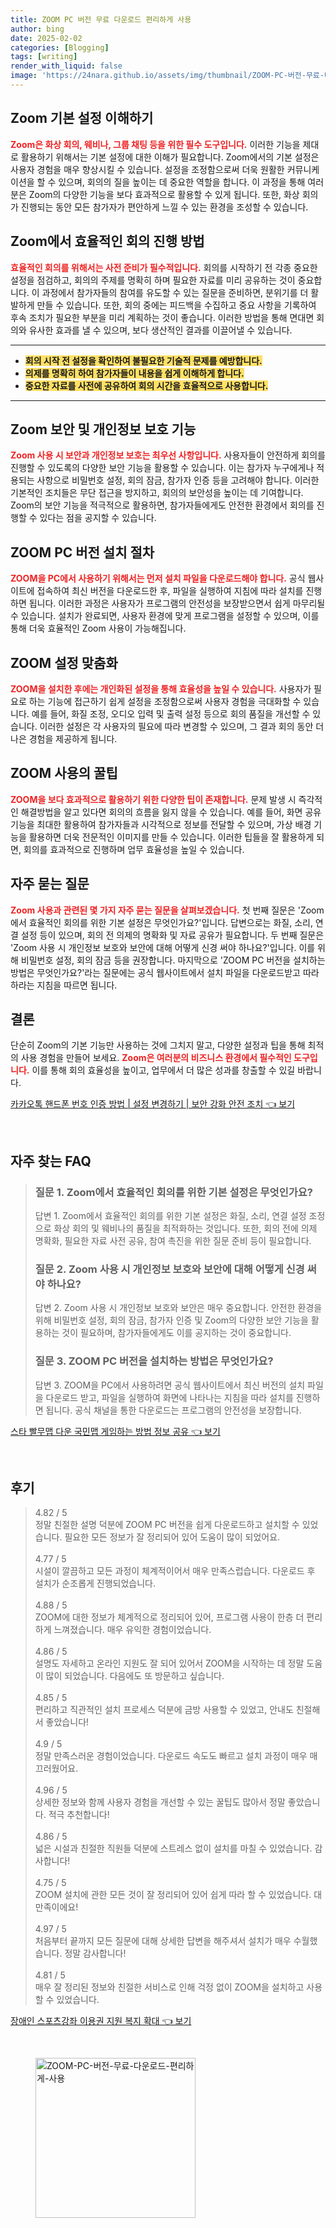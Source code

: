 ```yaml
---
title: ZOOM PC 버전 무료 다운로드 편리하게 사용
author: bing
date: 2025-02-02
categories: [Blogging]
tags: [writing]
render_with_liquid: false
image: 'https://24nara.github.io/assets/img/thumbnail/ZOOM-PC-버전-무료-다운로드-편리하게-사용.webp'
---
```



<h2 id='Zoom_기본_설정_이해하기'>Zoom 기본 설정 이해하기</h2>

<p><b><span style="color: #ee2323;">Zoom은 화상 회의, 웨비나, 그룹 채팅 등을 위한 필수 도구입니다.</span></b> 이러한 기능을 제대로 활용하기 위해서는 기본 설정에 대한 이해가 필요합니다. Zoom에서의 기본 설정은 사용자 경험을 매우 향상시킬 수 있습니다. 설정을 조정함으로써 더욱 원활한 커뮤니케이션을 할 수 있으며, 회의의 질을 높이는 데 중요한 역할을 합니다. 이 과정을 통해 여러분은 Zoom의 다양한 기능을 보다 효과적으로 활용할 수 있게 됩니다. 또한, 화상 회의가 진행되는 동안 모든 참가자가 편안하게 느낄 수 있는 환경을 조성할 수 있습니다.</p>

<h2 id='효율적인_회의_진행_방법'>Zoom에서 효율적인 회의 진행 방법</h2>

<p><b><span style="color: #ee2323;">효율적인 회의를 위해서는 사전 준비가 필수적입니다.</span></b> 회의를 시작하기 전 각종 중요한 설정을 점검하고, 회의의 주제를 명확히 하며 필요한 자료를 미리 공유하는 것이 중요합니다. 이 과정에서 참가자들의 참여를 유도할 수 있는 질문을 준비하면, 분위기를 더 활발하게 만들 수 있습니다. 또한, 회의 중에는 피드백을 수집하고 중요 사항을 기록하여 후속 조치가 필요한 부분을 미리 계획하는 것이 좋습니다. 이러한 방법을 통해 면대면 회의와 유사한 효과를 낼 수 있으며, 보다 생산적인 결과를 이끌어낼 수 있습니다.</p>

<hr />

<ul>
    <li><b><span style="background-color: #ffe066;">회의 시작 전 설정을 확인하여 불필요한 기술적 문제를 예방합니다.</span></b></li>
    <li><b><span style="background-color: #ffe066;">의제를 명확히 하여 참가자들이 내용을 쉽게 이해하게 합니다.</span></b></li>
    <li><b><span style="background-color: #ffe066;">중요한 자료를 사전에 공유하여 회의 시간을 효율적으로 사용합니다.</span></b></li>
</ul>

<hr />

<h2 id='Zoom_보안_및_개인정보_보호_기능'>Zoom 보안 및 개인정보 보호 기능</h2>

<p><b><span style="color: #ee2323;">Zoom 사용 시 보안과 개인정보 보호는 최우선 사항입니다.</span></b> 사용자들이 안전하게 회의를 진행할 수 있도록의 다양한 보안 기능을 활용할 수 있습니다. 이는 참가자 누구에게나 적용되는 사항으로 비밀번호 설정, 회의 잠금, 참가자 인증 등을 고려해야 합니다. 이러한 기본적인 조치들은 무단 접근을 방지하고, 회의의 보안성을 높이는 데 기여합니다. Zoom의 보안 기능을 적극적으로 활용하면, 참가자들에게도 안전한 환경에서 회의를 진행할 수 있다는 점을 공지할 수 있습니다.</p>

<h2 id='ZOOM_PC_버전_설치_절차'>ZOOM PC 버전 설치 절차</h2>

<p><b><span style="color: #ee2323;">ZOOM을 PC에서 사용하기 위해서는 먼저 설치 파일을 다운로드해야 합니다.</span></b> 공식 웹사이트에 접속하여 최신 버전을 다운로드한 후, 파일을 실행하여 지침에 따라 설치를 진행하면 됩니다. 이러한 과정은 사용자가 프로그램의 안전성을 보장받으면서 쉽게 마무리될 수 있습니다. 설치가 완료되면, 사용자 환경에 맞게 프로그램을 설정할 수 있으며, 이를 통해 더욱 효율적인 Zoom 사용이 가능해집니다.</p>

<h2 id='ZOOM_설정_맞춤화'>ZOOM 설정 맞춤화</h2>

<p><b><span style="color: #ee2323;">ZOOM을 설치한 후에는 개인화된 설정을 통해 효율성을 높일 수 있습니다.</span></b> 사용자가 필요로 하는 기능에 접근하기 쉽게 설정을 조정함으로써 사용자 경험을 극대화할 수 있습니다. 예를 들어, 화질 조정, 오디오 입력 및 출력 설정 등으로 회의 품질을 개선할 수 있습니다. 이러한 설정은 각 사용자의 필요에 따라 변경할 수 있으며, 그 결과 회의 동안 더 나은 경험을 제공하게 됩니다.</p>

<h2 id='ZOOM_활용_꿀팁'>ZOOM 사용의 꿀팁</h2>

<p><b><span style="color: #ee2323;">ZOOM을 보다 효과적으로 활용하기 위한 다양한 팁이 존재합니다.</span></b> 문제 발생 시 즉각적인 해결방법을 알고 있다면 회의의 흐름을 잃지 않을 수 있습니다. 예를 들어, 화면 공유 기능을 최대한 활용하여 참가자들과 시각적으로 정보를 전달할 수 있으며, 가상 배경 기능을 활용하면 더욱 전문적인 이미지를 만들 수 있습니다. 이러한 팁들을 잘 활용하게 되면, 회의를 효과적으로 진행하며 업무 효율성을 높일 수 있습니다.</p>

<h2 id='자주_묻는_질문'>자주 묻는 질문</h2>

<p><b><span style="color: #ee2323;">Zoom 사용과 관련된 몇 가지 자주 묻는 질문을 살펴보겠습니다.</span></b> 첫 번째 질문은 'Zoom에서 효율적인 회의를 위한 기본 설정은 무엇인가요?'입니다. 답변으로는 화질, 소리, 연결 설정 등이 있으며, 회의 전 의제의 명확화 및 자료 공유가 필요합니다. 두 번째 질문은 'Zoom 사용 시 개인정보 보호와 보안에 대해 어떻게 신경 써야 하나요?'입니다. 이를 위해 비밀번호 설정, 회의 잠금 등을 권장합니다. 마지막으로 'ZOOM PC 버전을 설치하는 방법은 무엇인가요?'라는 질문에는 공식 웹사이트에서 설치 파일을 다운로드받고 따라하라는 지침을 따르면 됩니다.</p>

<h2 id='결론'>결론</h2>

<p>단순히 Zoom의 기본 기능만 사용하는 것에 그치지 말고, 다양한 설정과 팁을 통해 최적의 사용 경험을 만들어 보세요. <b><span style="color: #ee2323;">Zoom은 여러분의 비즈니스 환경에서 필수적인 도구입니다.</span></b> 이를 통해 회의 효율성을 높이고, 업무에서 더 많은 성과를 창출할 수 있길 바랍니다.</p>


<p><a class="click-button" title="카카오톡 핸드폰 번호 인증 방법 | 설정 변경하기 | 보안 강화 안전 조치" href="https://24nara.github.io/posts/%EC%B9%B4%EC%B9%B4%EC%98%A4%ED%86%A1-%ED%95%B8%EB%93%9C%ED%8F%B0-%EB%B2%88%ED%98%B8-%EC%9D%B8%EC%A6%9D-%EB%B0%A9%EB%B2%95-%EC%84%A4%EC%A0%95-%EB%B3%80%EA%B2%BD%ED%95%98%EA%B8%B0-%EB%B3%B4%EC%95%88-%EA%B0%95%ED%99%94-%EC%95%88%EC%A0%84-%EC%A1%B0%EC%B9%98/" rel="dofollow">카카오톡 핸드폰 번호 인증 방법 | 설정 변경하기 | 보안 강화 안전 조치 👈 보기</a></p><br>
<h2 id='자주_찾는_FAQ'>자주 찾는 FAQ</h2>
<div itemscope="" itemtype="https://schema.org/FAQPage">
<blockquote>
<div itemscope="" itemprop="mainEntity" itemtype="https://schema.org/Question">
<h3 itemprop="name">질문 1. Zoom에서 효율적인 회의를 위한 기본 설정은 무엇인가요?</h3>
<div itemscope="" itemprop="acceptedAnswer" itemtype="https://schema.org/Answer">
<span itemprop="text">
<p>답변 1. Zoom에서 효율적인 회의를 위한 기본 설정은 화질, 소리, 연결 설정 조정으로 화상 회의 및 웨비나의 품질을 최적화하는 것입니다. 또한, 회의 전에 의제 명확화, 필요한 자료 사전 공유, 참여 촉진을 위한 질문 준비 등이 필요합니다.</p>
</span>
</div>
</div>
<div itemscope="" itemprop="mainEntity" itemtype="https://schema.org/Question">
<h3 itemprop="name">질문 2. Zoom 사용 시 개인정보 보호와 보안에 대해 어떻게 신경 써야 하나요?</h3>
<div itemscope="" itemprop="acceptedAnswer" itemtype="https://schema.org/Answer">
<span itemprop="text">
<p>답변 2. Zoom 사용 시 개인정보 보호와 보안은 매우 중요합니다. 안전한 환경을 위해 비밀번호 설정, 회의 잠금, 참가자 인증 및 Zoom의 다양한 보안 기능을 활용하는 것이 필요하며, 참가자들에게도 이를 공지하는 것이 중요합니다.</p>
</span>
</div>
</div>
<div itemscope="" itemprop="mainEntity" itemtype="https://schema.org/Question">
<h3 itemprop="name">질문 3. ZOOM PC 버전을 설치하는 방법은 무엇인가요?</h3>
<div itemscope="" itemprop="acceptedAnswer" itemtype="https://schema.org/Answer">
<span itemprop="text">
<p>답변 3. ZOOM을 PC에서 사용하려면 공식 웹사이트에서 최신 버전의 설치 파일을 다운로드 받고, 파일을 실행하여 화면에 나타나는 지침을 따라 설치를 진행하면 됩니다. 공식 채널을 통한 다운로드는 프로그램의 안전성을 보장합니다.</p>
</span>
</div>
</div>
</blockquote>
</div>
<p><a class="click-button" title="스타 빨무맵 다운 국민맵 게임하는 방법 정보 공유" href="https://24nara.github.io/posts/%EC%8A%A4%ED%83%80-%EB%B9%A8%EB%AC%B4%EB%A7%B5-%EB%8B%A4%EC%9A%B4-%EA%B5%AD%EB%AF%BC%EB%A7%B5-%EA%B2%8C%EC%9E%84%ED%95%98%EB%8A%94-%EB%B0%A9%EB%B2%95-%EC%A0%95%EB%B3%B4-%EA%B3%B5%EC%9C%A0/" rel="dofollow">스타 빨무맵 다운 국민맵 게임하는 방법 정보 공유 👈 보기</a></p><br>
<h2 id='후기'>후기</h2>
<div itemscope itemtype="https://schema.org/Product">
  <blockquote>
  <div itemprop="review" itemscope itemtype="https://schema.org/Review">
      <div itemprop="reviewRating" itemscope itemtype="https://schema.org/Rating"> <span itemprop="ratingValue">4.82</span> / <span itemprop="bestRating">5</span> </div>
      <span itemprop="reviewBody">정말 친절한 설명 덕분에 ZOOM PC 버전을 쉽게 다운로드하고 설치할 수 있었습니다. 필요한 모든 정보가 잘 정리되어 있어 도움이 많이 되었어요.</span>
  </div>
  <br>
  <div itemprop="review" itemscope itemtype="https://schema.org/Review">
      <div itemprop="reviewRating" itemscope itemtype="https://schema.org/Rating"> <span itemprop="ratingValue">4.77</span> / <span itemprop="bestRating">5</span> </div>
      <span itemprop="reviewBody">시설이 깔끔하고 모든 과정이 체계적이어서 매우 만족스럽습니다. 다운로드 후 설치가 순조롭게 진행되었습니다.</span>
  </div>
  <br>
  <div itemprop="review" itemscope itemtype="https://schema.org/Review">
      <div itemprop="reviewRating" itemscope itemtype="https://schema.org/Rating"> <span itemprop="ratingValue">4.88</span> / <span itemprop="bestRating">5</span> </div>
      <span itemprop="reviewBody">ZOOM에 대한 정보가 체계적으로 정리되어 있어, 프로그램 사용이 한층 더 편리하게 느껴졌습니다. 매우 유익한 경험이었습니다.</span>
  </div>
  <br>
  <div itemprop="review" itemscope itemtype="https://schema.org/Review">
      <div itemprop="reviewRating" itemscope itemtype="https://schema.org/Rating"> <span itemprop="ratingValue">4.86</span> / <span itemprop="bestRating">5</span> </div>
      <span itemprop="reviewBody">설명도 자세하고 온라인 지원도 잘 되어 있어서 ZOOM을 시작하는 데 정말 도움이 많이 되었습니다. 다음에도 또 방문하고 싶습니다.</span>
  </div>
  <br>
  <div itemprop="review" itemscope itemtype="https://schema.org/Review">
      <div itemprop="reviewRating" itemscope itemtype="https://schema.org/Rating"> <span itemprop="ratingValue">4.85</span> / <span itemprop="bestRating">5</span> </div>
      <span itemprop="reviewBody">편리하고 직관적인 설치 프로세스 덕분에 금방 사용할 수 있었고, 안내도 친절해서 좋았습니다!</span>
  </div>
  <br>
  <div itemprop="review" itemscope itemtype="https://schema.org/Review">
      <div itemprop="reviewRating" itemscope itemtype="https://schema.org/Rating"> <span itemprop="ratingValue">4.9</span> / <span itemprop="bestRating">5</span> </div>
      <span itemprop="reviewBody">정말 만족스러운 경험이었습니다. 다운로드 속도도 빠르고 설치 과정이 매우 매끄러웠어요.</span>
  </div>
  <br>
  <div itemprop="review" itemscope itemtype="https://schema.org/Review">
      <div itemprop="reviewRating" itemscope itemtype="https://schema.org/Rating"> <span itemprop="ratingValue">4.96</span> / <span itemprop="bestRating">5</span> </div>
      <span itemprop="reviewBody">상세한 정보와 함께 사용자 경험을 개선할 수 있는 꿀팁도 많아서 정말 좋았습니다. 적극 추천합니다!</span>
  </div>
  <br>
  <div itemprop="review" itemscope itemtype="https://schema.org/Review">
      <div itemprop="reviewRating" itemscope itemtype="https://schema.org/Rating"> <span itemprop="ratingValue">4.86</span> / <span itemprop="bestRating">5</span> </div>
      <span itemprop="reviewBody">넓은 시설과 친절한 직원들 덕분에 스트레스 없이 설치를 마칠 수 있었습니다. 감사합니다!</span>
  </div>
  <br>
  <div itemprop="review" itemscope itemtype="https://schema.org/Review">
      <div itemprop="reviewRating" itemscope itemtype="https://schema.org/Rating"> <span itemprop="ratingValue">4.75</span> / <span itemprop="bestRating">5</span> </div>
      <span itemprop="reviewBody">ZOOM 설치에 관한 모든 것이 잘 정리되어 있어 쉽게 따라 할 수 있었습니다. 대만족이에요!</span>
  </div>
  <br>
  <div itemprop="review" itemscope itemtype="https://schema.org/Review">
      <div itemprop="reviewRating" itemscope itemtype="https://schema.org/Rating"> <span itemprop="ratingValue">4.97</span> / <span itemprop="bestRating">5</span> </div>
      <span itemprop="reviewBody">처음부터 끝까지 모든 질문에 대해 상세한 답변을 해주셔서 설치가 매우 수월했습니다. 정말 감사합니다!</span>
  </div>
  <br>
  <div itemprop="review" itemscope itemtype="https://schema.org/Review">
      <div itemprop="reviewRating" itemscope itemtype="https://schema.org/Rating"> <span itemprop="ratingValue">4.81</span> / <span itemprop="bestRating">5</span> </div>
      <span itemprop="reviewBody">매우 잘 정리된 정보와 친절한 서비스로 인해 걱정 없이 ZOOM을 설치하고 사용할 수 있었습니다.</span>
  </div>
  </blockquote>
</div>
<p><a class="click-button" title="장애인 스포츠강좌 이용권 지원 복지 확대" href="https://24nara.github.io/posts/%EC%9E%A5%EC%95%A0%EC%9D%B8-%EC%8A%A4%ED%8F%AC%EC%B8%A0%EA%B0%95%EC%A2%8C-%EC%9D%B4%EC%9A%A9%EA%B6%8C-%EC%A7%80%EC%9B%90-%EB%B3%B5%EC%A7%80-%ED%99%95%EB%8C%80/" rel="dofollow">장애인 스포츠강좌 이용권 지원 복지 확대 👈 보기</a></p><br>
<figure class="image"><img src="https://24nara.github.io/assets/img/thumbnail/ZOOM-PC-버전-무료-다운로드-편리하게-사용.webp" alt="ZOOM-PC-버전-무료-다운로드-편리하게-사용" width="256" height="256"></figure>